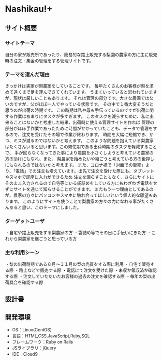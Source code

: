 # Nashikau!+

## サイト概要
### サイトテーマ
自分の家が販売所であったり、簡易的な路上販売する梨園の農家の方に主に販売時の注文・集金の管理をする管理サイトです。

### テーマを選んだ理由
きっかけは実家が梨農家をしていることです。
毎年たくさんのお客様が梨を求めて遠くまで足を運んできてくれています。
うまくいっていると思われていますが、現状は厳しいこともあります。
それは管理の部分です。大きな農園ではないのですが、父がほぼ一人でやっている状態です。
その中で１番大変そうだと思うのが出荷の時期です。
この時期は私や母も手伝っているのですが出荷に関する作業はあまりにタスクが多すぎます。
このタスクを減らすために、私に出来ることはないかと考慮した結果、出荷時に使える管理サイトを作れば
管理の部分がほぼ手作業であったために時間がかかっていたことも、データで管理をするので、注文を受けたその場で作業が終わります。
時間を大幅に短縮でき、かつ、ミスが減るのではないかと考えます。
このような問題を抱えている梨農家はたくさんいると思います。この繁忙期である出荷時期のタスクを軽減することで、
手が回らなくなってきた事により農園を小さくしようと考えている農家の方の助けにもなれ、また、
梨農家を始めたいや継ごうと考えている方の後押しにもなれるのではないかと考えます。
また、コロナ禍で「対面での販売」より、「電話」での注文も増えています。出先で注文を受けた際にも、タブレットやスマホで即座に入力ができるため
注文を漏らすこともなく、さらにサイトにそのまま入力されるので自宅等にいる袋詰めをしている方にもわざわざ電話をせずにサイトを通じて知らせることができます。
またもう一つ理由としてあるのが、農家の方々にパソコンやスマホに触れ合ってほしいという個人的な願望もあります。
このようにサイトを使うことで梨農家の方々の力になれる事がたくさんあると思い、このテーマにしました。

### ターゲットユーザ
・自宅や路上販売をする梨農家の方
・袋詰め等でその日に手伝いにきた方
・これから梨農家を継ごうと思っている方

### 主な利用シーン
・梨の出荷時期である８月〜１１月の梨の売買をする際に利用
・自宅で販売する際
・路上などで販売する際
・電話にて注文を受けた際
・未収か領収済か確認する際
・注文していただいたお客様の過去の注文を確認する際
・毎年の梨の出荷具合を確認する際

## 設計書


## 開発環境
- OS：Linux(CentOS)
- 言語：HTML,CSS,JavaScript,Ruby,SQL
- フレームワーク：Ruby on Rails
- JSライブラリ：jQuery
- IDE：Cloud9
